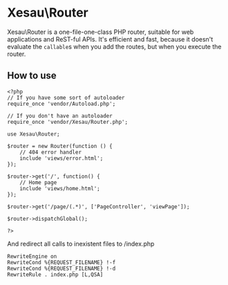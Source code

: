 # Xesau\Router
Xesau\Router is a one-file-one-class PHP router, suitable for web applications and ReST-ful APIs.
It's efficient and fast, because it doesn't evaluate the `callable`s when you add the routes, but when you execute the router.

## How to use

    <?php
    // If you have some sort of autoloader
    require_once 'vendor/Autoload.php';
     
    // If you don't have an autoloader
    require_once 'vendor/Xesau/Router.php';
     
    use Xesau\Router;
     
    $router = new Router(function () {
        // 404 error handler
        include 'views/error.html';
    }); 
     
    $router->get('/', function() {
        // Home page
        include 'views/home.html';
    });
     
    $router->get('/page/(.*)', ['PageController', 'viewPage']);
     
    $router->dispatchGlobal();
     
    ?>

And redirect all calls to inexistent files to /index.php

    RewriteEngine on
    RewriteCond %{REQUEST_FILENAME} !-f
    RewriteCond %{REQUEST_FILENAME} !-d
    RewriteRule . index.php [L,QSA]
